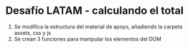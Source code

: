 # Desafío LATAM - calculando el total

1. Se modifica la estructura del material de apoyo, añadiendo la carpeta assets, css y js
2. Se crean 3 funciones para manipular los elementos del DOM
